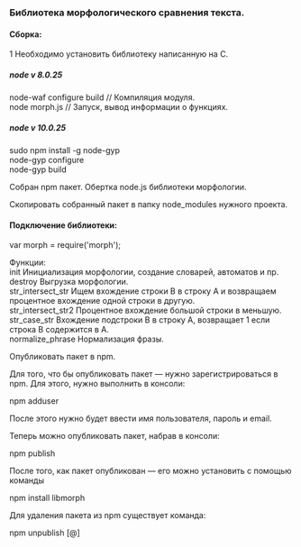 ### Библиотека морфологического сравнения текста.

#### Cборка:

1 Необходимо установить библиотеку написанную на C.

##### node v 8.0.25

 node-waf configure build // Компиляция модуля.  
 node morph.js            // Запуск, вывод информации о функциях.  

##### node v 10.0.25  

 sudo npm install -g node-gyp  
 node-gyp configure  
 node-gyp build  

Собран npm пакет. Обертка node.js библиотеки морфологии.  

Скопировать собранный пакет в папку node_modules нужного проекта.  

#### Подключение библиотеки:  

 var morph = require('morph');  
 
Функции:  
init                Инициализация морфологии, создание словарей, автоматов и пр.   
destroy             Выгрузка морфологии.  
str_intersect_str   Ищем вхождение строки B в строку A и возвращаем процентное вхождение одной строки в другую.  
str_intersect_str2  Процентное вхождение большой строки в меньшую.  
str_case_str        Вхождение подстроки B в строку A, возвращает 1 если строка B содержится в A.  
normalize_phrase    Нормализация фразы.  



Опубликовать пакет в npm.  

Для того, что бы опубликовать пакет — нужно зарегистрироваться в npm. Для этого, нужно выполнить в консоли:  

npm adduser  

После этого нужно будет ввести имя пользователя, пароль и email.  

Теперь можно опубликовать пакет, набрав в консоли:  

npm publish  

После того, как пакет опубликован — его можно установить с помощью команды  

npm install libmorph  

Для удаления пакета из npm существует команда:  

npm unpublish <project>[@<version>]  

